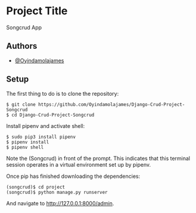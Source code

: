 
# Project Title

Songcrud App


## Authors

- [@Oyindamolajames](https://www.github.com/Oyindamolajames)


## Setup

The first thing to do is to clone the repository:

```
$ git clone https://github.com/Oyindamolajames/Django-Crud-Project-Songcrud
$ cd Django-Crud-Project-Songcrud
```

Install pipenv and activate shell:
```
$ sudo pip3 install pipenv
$ pipenv install
$ pipenv shell
```

Note the (Songcrud) in front of the prompt. This indicates that this terminal session operates in a virtual environment set up by pipenv.

Once pip has finished downloading the dependencies:
```
(songcrud)$ cd project
(songcrud)$ python manage.py runserver
```

And navigate to http://127.0.0.1:8000/admin.
    
